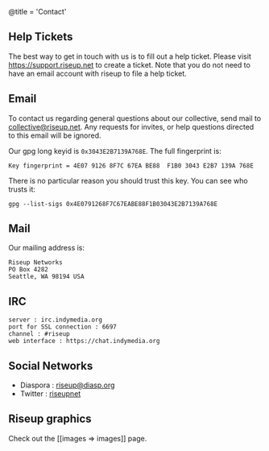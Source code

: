 @title = 'Contact'

## Help Tickets

The best way to get in touch with us is to fill out a help ticket. Please visit https://support.riseup.net to create a ticket. Note that you do not need to have an email account with riseup to file a help ticket.

## Email

To contact us regarding general questions about our collective, send mail to collective@riseup.net. Any requests for invites, or help questions directed to this email will be ignored.

Our gpg long keyid is `0x3043E2B7139A768E`. The full fingerprint is:

	Key fingerprint = 4E07 9126 8F7C 67EA BE88  F1B0 3043 E2B7 139A 768E


There is no particular reason you should trust this key. You can see who trusts it:

	gpg --list-sigs 0x4E0791268F7C67EABE88F1B03043E2B7139A768E

## Mail

Our mailing address is:

	Riseup Networks
	PO Box 4282
	Seattle, WA 98194 USA

## IRC

	server : irc.indymedia.org
	port for SSL connection : 6697
	channel : #riseup
	web interface : https://chat.indymedia.org

## Social Networks

* Diaspora : [riseup@diasp.org](https://diasp.org/people/e6901810cb670133bdbb782bcb452bd5)
* Twitter : [riseupnet](https://twitter.com/riseupnet)

## Riseup graphics

Check out the [[images => images]] page.

